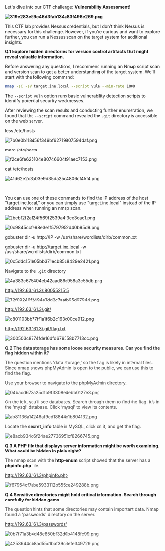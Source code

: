 Let's dive into our CTF challenge: **Vulnerability Assessment!**

**![319e283e59c46d3fab134a83f496e269.png](../../../_resources/319e283e59c46d3fab134a83f496e269.png)**

This CTF lab provides Nessus credentials, but I don’t think Nessus is necessary for this challenge. However, if you're curious and want to explore further, you can run a Nessus scan on the target system for additional insights.

**Q.1 Explore hidden directories for version control artifacts that might reveal valuable information.**

Before answering any questions, I recommend running an Nmap script scan and version scan to get a better understanding of the target system. We'll start with the following command:

```bash
nmap -sC -sV target.ine.local --script vuln --min-rate 1000
```

The `--script vuln` option runs basic vulnerability detection scripts to identify potential security weaknesses.

After reviewing the scan results and conducting further enumeration, we found that the `--script` command revealed the `.git` directory is accessible on the web server.

less /etc/hosts

![7b0e0b118d56f349bf62719807594daf.png](../../../_resources/7b0e0b118d56f349bf62719807594daf.png)

more /etc/hosts

![f2ce6fe625104e80746604f91aec7153.png](../../../_resources/f2ce6fe625104e80746604f91aec7153.png)

cat /etc/hosts

![41d62e2c3a03e9d35da25c4806cf45f4.png](../../../_resources/41d62e2c3a03e9d35da25c4806cf45f4.png)

&nbsp;

You can use one of these commands to find the IP address of the host "target.ine.local," or you can simply use "target.ine.local" instead of the IP address when running an nmap scan.

![2bebf2f2af24f569f2539a4f3ce3cac1.png](../../../_resources/2bebf2f2af24f569f2539a4f3ce3cac1.png)

![0c9845ccfe98e3e1f5797952d40b95d9.png](../../../_resources/0c9845ccfe98e3e1f5797952d40b95d9.png)

gobuster dir -u http://IP -w /usr/share/wordlists/dirb/common.txt

gobuster dir -u http://target.ine.local -w /usr/share/wordlists/dirb/common.txt

![0c5ddc151605bb371ecb85c8429e2421.png](../../../_resources/0c5ddc151605bb371ecb85c8429e2421.png)

<span style="color: #242424;">Navigate to the</span> `.git` <span style="color: #242424;">directory.</span>

<span style="color: #242424;">![4a383c675404eb42aad86c958a3c55db.png](../../../_resources/4a383c675404eb42aad86c958a3c55db.png)</span>

<span style="color: #242424;">http://192.63.161.3/:8005521515</span>

<span style="color: #242424;">![72f09246f2494e7dd2c7aafb95d97944.png](../../../_resources/72f09246f2494e7dd2c7aafb95d97944.png)</span>

<span style="color: #242424;">http://192.63.161.3/.git/</span>

<span style="color: #242424;">![c801103bb77ff1a1f6b2c163c00ce912.png](../../../_resources/c801103bb77ff1a1f6b2c163c00ce912.png)</span>

<span style="color: #242424;">http://192.63.161.3/.git/flag.txt</span>

<span style="color: #242424;">![300503c8774fde16dfd679558b7713cc.png](../../../_resources/300503c8774fde16dfd679558b7713cc.png)</span>

**<span style="color: #404040;">Q.2 The data storage has some loose security measures. Can you find the flag hidden within it?</span>**

<span style="color: #404040;">The question mentions 'data storage,' so the flag is likely in internal files. Since nmap shows phpMyAdmin is open to the public, we can use this to find the flag.</span>

<span style="color: #404040;"><span style="color: #404040;">Use your browser to navigate to the phpMyAdmin directory.</span></span>

<span style="color: #404040;"><span style="color: #404040;">![04bacd673a25d1b9f3308e4ebb0127e3.png](../../../_resources/04bacd673a25d1b9f3308e4ebb0127e3.png)</span></span>

<span style="color: #404040;"><span style="color: #404040;"><span style="color: #404040;">On the left, you’ll see databases. Search through them to find the flag. It’s in the ‘mysql’ database. Click ‘mysql’ to view its contents.</span></span></span>

<span style="color: #404040;"><span style="color: #404040;"><span style="color: #404040;">![ab81136a14246af9cd18844c1b804132.png](../../../_resources/ab81136a14246af9cd18844c1b804132.png)</span></span></span>

<span style="color: #404040;"><span style="color: #404040;"><span style="color: #404040;"><span style="color: #404040;">Locate the</span> **secret_info** <span style="color: #404040;">table in MySQL, click on it, and get the flag.</span></span></span></span>

<span style="color: #404040;"><span style="color: #404040;"><span style="color: #404040;">![e8acb934d6f24ae27736951cf8266745.png](../../../_resources/e8acb934d6f24ae27736951cf8266745.png)</span></span></span>

**Q.3 A PHP file that displays server information might be worth examining. What could be hidden in plain sight?**

<span style="color: #404040;">The nmap scan with the</span> **http-enum** <span style="color: #404040;">script showed that the server has a</span> **phpinfo.php** <span style="color: #404040;">file.</span>

<span style="color: #404040;">http://192.63.161.3/phpinfo.php</span>

<span style="color: #404040;">![f67954cf7abe5933112b555ce249288b.png](../../../_resources/f67954cf7abe5933112b555ce249288b.png)</span>

**Q.4 Sensitive directories might hold critical information. Search through carefully for hidden gems.**

<span style="color: #404040;">The question hints that some directories may contain important data. Nmap found a 'passwords' directory on the server.</span>

<span style="color: #404040;">http://192.63.161.3/passwords/</span>

<span style="color: #404040;">![0b7f71a3b4d48e850bf32d0b4148fc99.png](../../../_resources/0b7f71a3b4d48e850bf32d0b4148fc99.png)</span>

<span style="color: #404040;">![4253644cb8ad55c1baf39c6efe349729.png](../../../_resources/4253644cb8ad55c1baf39c6efe349729.png)</span>